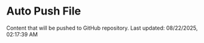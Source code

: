 # Auto Push File

Content that will be pushed to GitHub repository.
Last updated: 08/22/2025, 02:17:39 AM